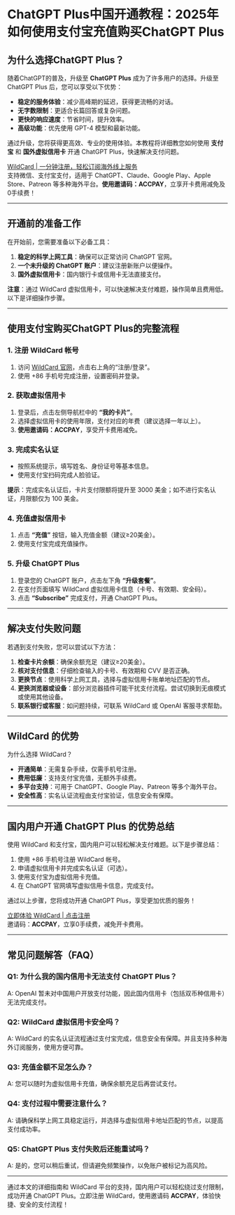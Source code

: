 # ChatGPT Plus中国开通教程：2025年如何使用支付宝充值购买ChatGPT Plus

## 为什么选择ChatGPT Plus？

随着ChatGPT的普及，升级至 **ChatGPT Plus** 成为了许多用户的选择。升级至 ChatGPT Plus 后，您可以享受以下优势：

- **稳定的服务体验**：减少高峰期的延迟，获得更流畅的对话。
- **无字数限制**：更适合长篇回答或复杂问题。
- **更快的响应速度**：节省时间，提升效率。
- **高级功能**：优先使用 GPT-4 模型和最新功能。

通过升级，您将获得更高效、专业的使用体验。本教程将详细教您如何使用 **支付宝** 和 **国外虚拟信用卡** 开通 ChatGPT Plus，快速解决支付问题。

[WildCard | 一分钟注册，轻松订阅海外线上服务](https://bit.ly/bewildcard)  
支持微信、支付宝支付，适用于 ChatGPT、Claude、Google Play、Apple Store、Patreon 等多种海外平台。**使用邀请码：ACCPAY**，立享开卡费用减免及0手续费！

---

## 开通前的准备工作

在开始前，您需要准备以下必备工具：

1. **稳定的科学上网工具**：确保可以正常访问 ChatGPT 官网。  
2. **一个未升级的 ChatGPT 账户**：建议注册新账户以便操作。  
3. **国外虚拟信用卡**：国内银行卡或信用卡无法直接支付。

**注意**：通过 WildCard 虚拟信用卡，可以快速解决支付难题，操作简单且费用低。以下是详细操作步骤。

---

## 使用支付宝购买ChatGPT Plus的完整流程

### 1. 注册 WildCard 帐号

1. 访问 [WildCard 官网](https://bit.ly/bewildcard)，点击右上角的“注册/登录”。  
2. 使用 +86 手机号完成注册，设置密码并登录。

### 2. 获取虚拟信用卡

1. 登录后，点击左侧导航栏中的 **“我的卡片”**。  
2. 选择虚拟信用卡的使用年限，支付对应的年费（建议选择一年以上）。  
3. **使用邀请码：ACCPAY**，享受开卡费用减免。

### 3. 完成实名认证

- 按照系统提示，填写姓名、身份证号等基本信息。
- 使用支付宝扫码完成人脸验证。  

**提示**：完成实名认证后，卡片支付限额将提升至 3000 美金；如不进行实名认证，月限额仅为 100 美金。

### 4. 充值虚拟信用卡

1. 点击 **“充值”** 按钮，输入充值金额（建议≥20美金）。  
2. 使用支付宝完成充值操作。

### 5. 升级 ChatGPT Plus

1. 登录您的 ChatGPT 账户，点击左下角 **“升级套餐”**。  
2. 在支付页面填写 WildCard 虚拟信用卡信息（卡号、有效期、安全码）。  
3. 点击 **“Subscribe”** 完成支付，开通 ChatGPT Plus。

---

## 解决支付失败问题

若遇到支付失败，您可以尝试以下方法：

1. **检查卡片余额**：确保余额充足（建议≥20美金）。  
2. **核对支付信息**：仔细检查输入的卡号、有效期和 CVV 是否正确。  
3. **更换节点**：使用科学上网工具，选择与虚拟信用卡账单地址匹配的节点。  
4. **更换浏览器或设备**：部分浏览器插件可能干扰支付流程。尝试切换到无痕模式或使用其他设备。  
5. **联系银行或客服**：如问题持续，可联系 WildCard 或 OpenAI 客服寻求帮助。

---

## WildCard 的优势

为什么选择 WildCard？

- **开通简单**：无需复杂手续，仅需手机号注册。  
- **费用低廉**：支持支付宝充值，无额外手续费。  
- **多平台支持**：可用于 ChatGPT、Google Play、Patreon 等多个海外平台。  
- **安全性高**：实名认证流程由支付宝验证，信息安全有保障。  

---

## 国内用户开通 ChatGPT Plus 的优势总结

使用 WildCard 和支付宝，国内用户可以轻松解决支付难题。以下是步骤总结：

1. 使用 +86 手机号注册 WildCard 帐号。  
2. 申请虚拟信用卡并完成实名认证（可选）。  
3. 使用支付宝为虚拟信用卡充值。  
4. 在 ChatGPT 官网填写虚拟信用卡信息，完成支付。

通过以上步骤，您将成功开通 ChatGPT Plus，享受更加优质的服务！

[立即体验 WildCard | 点击注册](https://bit.ly/bewildcard)  
邀请码：**ACCPAY**，立享0手续费，减免开卡费用。

---

## 常见问题解答（FAQ）

### Q1: 为什么我的国内信用卡无法支付 ChatGPT Plus？
A: OpenAI 暂未对中国用户开放支付功能，因此国内信用卡（包括双币种信用卡）无法完成支付。

### Q2: WildCard 虚拟信用卡安全吗？
A: WildCard 的实名认证流程通过支付宝完成，信息安全有保障。并且支持多种海外订阅服务，使用方便可靠。

### Q3: 充值金额不足怎么办？
A: 您可以随时为虚拟信用卡充值，确保余额充足后再尝试支付。

### Q4: 支付过程中需要注意什么？
A: 请确保科学上网工具稳定运行，并选择与虚拟信用卡地址匹配的节点，以提高支付成功率。

### Q5: ChatGPT Plus 支付失败后还能重试吗？
A: 是的，您可以稍后重试，但请避免频繁操作，以免账户被标记为高风险。

---

通过本文的详细指南和 WildCard 平台的支持，国内用户可以轻松绕过支付限制，成功开通 ChatGPT Plus。立即注册 WildCard，使用邀请码 **ACCPAY**，体验快捷、安全的支付流程！
